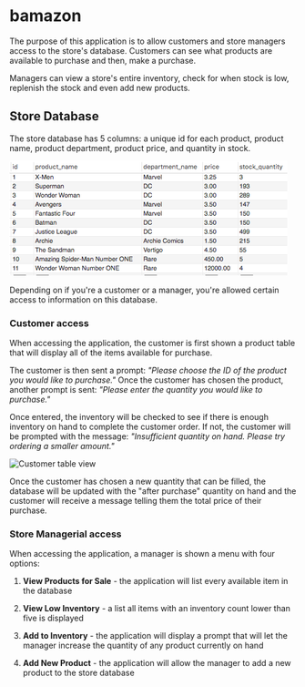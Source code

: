 # bamazon

The purpose of this application is to allow customers and store managers access to the store's database. Customers can see what products are available to purchase and then, make a purchase.

Managers can view a store's entire inventory, check for when stock is low, replenish the stock and even add new products. 

## Store Database

The store database has 5 columns: a unique id for each product, product name, product department, product price, and quantity in stock.

![bamazon database](/images/bamazon_db.png)

Depending on if you're a customer or a manager, you're allowed certain access to information on this database.

### Customer access

When accessing the application, the customer is first shown a product table that will display all of the items available for purchase. 

The customer is then sent a prompt: *"Please choose the ID of the product you would like to purchase."*
Once the customer has chosen the product, another prompt is sent: *"Please enter the quantity you would like to purchase."*

Once entered, the inventory will be checked to see if there is enough inventory on hand to complete the customer order. If not, the customer will be prompted with the message: *"Insufficient quantity on hand. Please try ordering a smaller amount."*

![Customer table view](/images/bamazonCust2.gif)

Once the customer has chosen a new quantity that can be filled, the database will be updated with the "after purchase" quantity on hand and the customer will receive a message telling them the total price of their purchase.

### Store Managerial access

When accessing the application, a manager is shown a menu with four options:

1. **View Products for Sale** - the application will list every available item in the database

2. **View Low Inventory** - a list all items with an inventory count lower than five is displayed

3. **Add to Inventory** - the application will display a prompt that will let the manager increase the quantity of any
   product currently on hand

4. **Add New Product** - the application will allow the manager to add a new product to the store database







